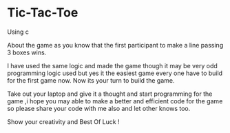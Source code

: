 # Tic-Tac-Toe
Using c


About the game as you know that the first participant to make a line passing 3 boxes wins.

I have used the same logic and made the game though it may be very odd programming logic used but yes it the easiest game every one have 
to build for the first game now. Now its your turn to build the game.

Take out your laptop and give it a thought and start programming for the game ,i hope you may able to make a better and efficient code for
the game so please share your code with me also and let other knows too.

Show your creativity and Best Of Luck !


